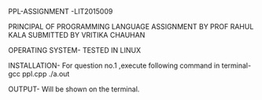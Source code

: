 PPL-ASSIGNMENT -LIT2015009

PRINCIPAL OF PROGRAMMING LANGUAGE ASSIGNMENT BY PROF RAHUL KALA SUBMITTED BY VRITIKA CHAUHAN

OPERATING SYSTEM-
TESTED IN LINUX

INSTALLATION-
For question no.1 ,execute following command in terminal- 
gcc ppl.cpp 
./a.out

OUTPUT-
Will be shown on the terminal.
